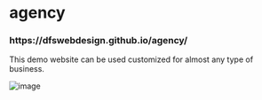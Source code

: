 # agency

<h3>https://dfswebdesign.github.io/agency/</h3>

<p>This demo website can be used customized for almost any type of business.</p>

![image](https://user-images.githubusercontent.com/73851641/114821292-57452c00-9d8e-11eb-99cf-c8d21b76c917.png)
